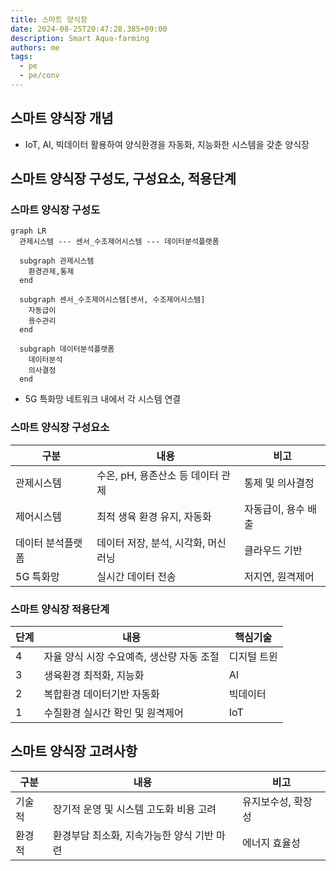 ```yaml
---
title: 스마트 양식장
date: 2024-08-25T20:47:28.385+09:00
description: Smart Aqua-farming
authors: me
tags: 
  - pe
  - pe/conv
---
```


## 스마트 양식장 개념

- IoT, AI, 빅데이터 활용하여 양식환경을 자동화, 지능화한 시스템을 갖춘 양식장

## 스마트 양식장 구성도, 구성요소, 적용단계

### 스마트 양식장 구성도

```mermaid
graph LR
  관제시스템 --- 센서_수조제어시스템 --- 데이터분석플랫폼

  subgraph 관제시스템
    환경관제,통제
  end

  subgraph 센서_수조제어시스템[센서, 수조제어시스템]
    자동급이
    용수관리
  end

  subgraph 데이터분석플랫폼
    데이터분석
    의사결정
  end
```

- 5G 특화망 네트워크 내에서 각 시스템 연결

### 스마트 양식장 구성요소

| 구분 | 내용 | 비고 |
| --- | --- | --- |
| 관제시스템 | 수온, pH, 용존산소 등 데이터 관제 | 통제 및 의사결정 |
| 제어시스템 | 최적 생육 환경 유지, 자동화 | 자동급이, 용수 배출 |
| 데이터 분석플랫폼 | 데이터 저장, 분석, 시각화, 머신러닝 | 클라우드 기반 |
| 5G 특화망 | 실시간 데이터 전송 | 저지연, 원격제어 |

### 스마트 양식장 적용단계

| 단계 | 내용 | 핵심기술 |
| --- | --- | --- |
| 4 | 자율 양식 시장 수요예측, 생산량 자동 조절 | 디지털 트윈 |
| 3 | 생육환경 최적화, 지능화 | AI |
| 2 | 복합환경 데이터기반 자동화 | 빅데이터 |
| 1 | 수질환경 실시간 확인 및 원격제어 | IoT |

## 스마트 양식장 고려사항

| 구분 | 내용 | 비고 |
| --- | --- | --- |
| 기술적 | 장기적 운영 및 시스템 고도화 비용 고려 | 유지보수성, 확장성 |
| 환경적 | 환경부담 최소화, 지속가능한 양식 기반 마련 | 에너지 효율성 |
